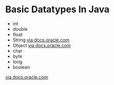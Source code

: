 Basic Datatypes In Java
=======================

+ int
+ double
+ float
+ String [via docs.oracle.com](http://docs.oracle.com/javase/7/docs/api/java/lang/String.html)
+ Object [via docs.oracle.com](http://docs.oracle.com/javase/7/docs/api/java/lang/Object.html)
+ char 
+ byte
+ long
+ boolean

[via docs.oracle.com](http://docs.oracle.com/javase/tutorial/java/nutsandbolts/datatypes.html)